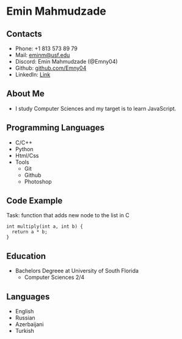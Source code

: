 # Emin Mahmudzade

## Contacts 

* Phone: +1 813 573 89 79
* Mail: eminm@usf.edu
* Discord: Emin Mahmudzade (@Emny04)
* Github: [github.com/Emny04](https://github.com/Emny04)
* LinkedIn: [Link](https://www.linkedin.com/in/emin-mahmudzade-993472195/)

## About Me

* I study Computer Sciences and my target is to learn JavaScript.

## Programming Languages 

* C/C++
* Python
* Html/Css
* Tools
  + Git
  + Github
  + Photoshop

## Code Example
Task: function that adds new node to the list in C

```
int multiply(int a, int b) {
  return a * b;
}
```

## Education
* Bachelors Degreee at University of South Florida 
  + Computer Sciences 2/4

## Languages
* English
* Russian
* Azerbaijani
* Turkish
